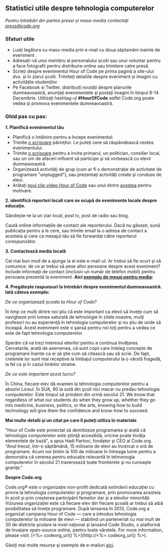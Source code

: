 

## Statistici utile despre tehnologia computerelor

*Pentru întrebări din partea presei și mass-media contactați <press@code.org>*

### Sfaturi utile

  * Luați legătura cu mass-media prin e-mail cu doua săptamâni inainte de eveniment .
  * Adresați-vă unui membru al personalului școlii sau unui voluntar pentru a face fotografii pentru distribuire online sau trimitere catre presă.
  * Scrieți despre evenimentul Hour of Code pe prima pagină a site-ului dvs. și în ziarul școlii. Trimiteți detaliile despre eveniment și imagini cu activitățile studenților.
  * Pe Facebook si Twitter, distribuiți noutăți despre planurile dumneavoastră, anunțați evenimentele şi postați imagini în timpul 8-14 Decembrie. Utilizați hashtag-ul **#HourOfCode** astfel Code.org poate vedea şi promova evenimentele dumneavoastră.

### Ghid pas cu pas:

**1. Planifică evenimentul tău**

  * Planifică o întâlnire pentru a începe evenimentul.
  * Trimite [o scrisoare](<%= hoc_uri('/resources/#sample-emails') %>) părinţilor. Le puteți cere să răspândească vestea evenimentului.
  * Trimite [o scrisoare](<%= hoc_uri('/resources/#sample-emails') %>) pentru a invita primarul, un politician, consilier local, sau un om de afaceri influent să participe şi să vorbească cu elevii dumneavoastră.
  * Organizează activităţi de grup (cum ar fi o demonstraţie de activitate de programare "unplugged"), sau prezentați activităţi create şi conduse de elevi.
  * Arătați [noul clip video Hour of Code](<%= hoc_uri('/') %>) sau unul dintre [acestea](<%= hoc_uri('/resources#videos') %>) pentru motivare.

**2. identifică reporteri locali care se ocupă de evenimente locale despre educaţie.**

Gândește-te la un ziar local, post tv, post de radio sau blog.

Caută online informațiile de contact ale reporterului. Dacă nu găsești, sună publicația pentru a le cere, sau trimite email la o adresa de contact a acesteia şi cere ca mesajul tău să fie forwardat către reporterul corespunzător.

**3. Contactează media locală**

Cel mai bun mod de a ajunge la ei este e-mail-ul. Ar trebui să fie scurt şi să comunice: de ce ar trebui să pese altor persoane despre acest eveniment? Include informaţii de contact (inclusiv un număr de telefon mobil) pentru persoana prezentă la eveniment. **Aici [exemplu de mesaj pentru media](<%= hoc_uri('/resources#sample-emails') %>):**

**4. Pregătește raspunsuri la întrebări despre evenimentul dumneavoastră. Iată câteva exemple:**

*De ce organizează școala ta Hour of Code?*

În timp ce mulți dintre noi ştiu că este important ca elevii să înveţe cum să navigheze prin lumea saturată de tehnologie în zilele noastre, mulţi profesori nu au experienţă în tehnologia computerelor şi nu ştiu de unde să înceapă. Acest eveniment este o şansă pentru noi toţi pentru a vedea ce este de fapt tehnologia computerelor.

Sperăm că va trezi interesul elevilor pentru a continua învăţarea. Cercetarile, arată de asemenea, că sunt copii care înteleg concepte de programare înainte ca ei să ştie cum să citească sau să scrie. De fapt, creierele lor sunt mai receptive la limbajul computerului la o vârstă fragedă, la fel ca și în cazul limbilor straine.

*De ce este important acest lucru?*

În China, fiecare elev dă examen la tehnologia computerelor pentru a absolvi Liceul. În SUA, 90 la sută din şcoli nici macar nu predau tehnologia computerelor. Este timpul să prindem din urmă secolul 21. We know that regardless of what our students do when they grow up, whether they go into medicine, business, politics, or the arts, knowing how to build technology will give them the confidence and know-how to succeed.

**Mai multe detalii şi un citat pe care îl puteţi utiliza în materiale**

"Hour of Code este proiectat să demitizeze programarea şi arată că tehnologia computerelor este ştiinţă accesibilă, oricine poate învăţa elementele de bază", a spus Hadi Partovi, fondator şi CEO al Code.org. "Anul trecut, într-o săptămână, 15 milioane de elevi au încercat o oră de programare. Acum noi țintim la 100 de milioane în întreaga lume pentru a demonstra că cererea pentru educație relevantă în tehnonogia computerelor în secolul 21 traversează toate frontierele şi nu cunoaşte graniţe."

**Despre Code.org**

Code.org® este o organizație non-profit dedicată extinderii educației cu privire la tehnologia computerelor și programare, prin promovarea acesteia în școli și prin creșterea participării femeilor dar și a elevilor minorități. Viziunea organizației este că fiecare elev din fiecare şcoală ar trebui să aibă posibilitatea să învețe programare. După lansarea în 2013, Code.org a organizat campania Hour of Code — care a introdus tehnologia computerelor la milioane de elevi — stabilind un parteneriat cu mai mult de 30 de districte şcolare la nivel naţional şi lansând Code Studio, o platformă de învațare open-source online, pentru toate vârstele. For more information, please visit: [<%= codeorg_url() %>](http://<%= codeorg_url() %>).

  
Găsiţi mai multe resurse şi exemple de e-mailuri [ aici](<%= hoc_uri('/resources') %>).